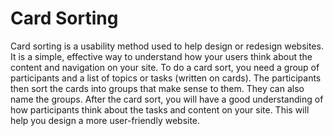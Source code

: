 
# Card Sorting
Card sorting is a usability method used to help design or redesign websites. It is a simple, effective way to understand how your users think about the content and navigation on your site. To do a card sort, you need a group of participants and a list of topics or tasks (written on cards). The participants then sort the cards into groups that make sense to them. They can also name the groups. After the card sort, you will have a good understanding of how participants think about the tasks and content on your site. This will help you design a more user-friendly website.